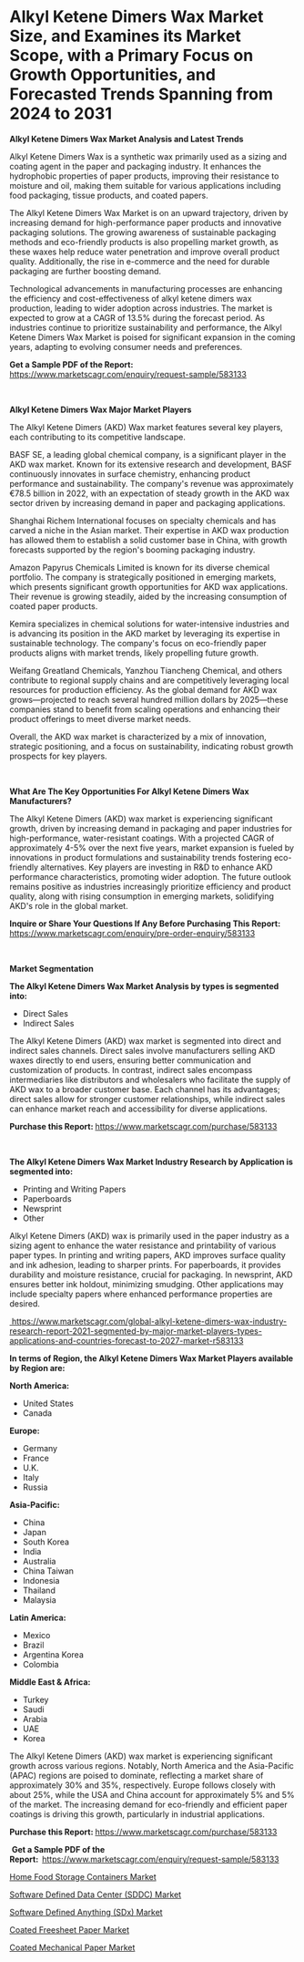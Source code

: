 <p><h1>Alkyl Ketene Dimers Wax Market Size, and Examines its Market Scope, with a Primary Focus on Growth Opportunities, and Forecasted Trends Spanning from 2024 to 2031</h1></p><p><strong>Alkyl Ketene Dimers Wax Market Analysis and Latest Trends</strong></p>
<p><p>Alkyl Ketene Dimers Wax is a synthetic wax primarily used as a sizing and coating agent in the paper and packaging industry. It enhances the hydrophobic properties of paper products, improving their resistance to moisture and oil, making them suitable for various applications including food packaging, tissue products, and coated papers. </p><p>The Alkyl Ketene Dimers Wax Market is on an upward trajectory, driven by increasing demand for high-performance paper products and innovative packaging solutions. The growing awareness of sustainable packaging methods and eco-friendly products is also propelling market growth, as these waxes help reduce water penetration and improve overall product quality. Additionally, the rise in e-commerce and the need for durable packaging are further boosting demand.</p><p>Technological advancements in manufacturing processes are enhancing the efficiency and cost-effectiveness of alkyl ketene dimers wax production, leading to wider adoption across industries. The market is expected to grow at a CAGR of 13.5% during the forecast period. As industries continue to prioritize sustainability and performance, the Alkyl Ketene Dimers Wax Market is poised for significant expansion in the coming years, adapting to evolving consumer needs and preferences.</p></p>
<p><strong>Get a Sample PDF of the Report:&nbsp;</strong> <a href="https://www.marketscagr.com/enquiry/request-sample/583133?utm_campaign=1285&utm_medium=2&utm_source=Github&utm_content=ia&utm_term=27092024&utm_id=alkyl-ketene-dimers-wax">https://www.marketscagr.com/enquiry/request-sample/583133</a></p>
<p>&nbsp;</p>
<p><strong>Alkyl Ketene Dimers Wax Major Market Players</strong></p>
<p><p>The Alkyl Ketene Dimers (AKD) Wax market features several key players, each contributing to its competitive landscape. </p><p>BASF SE, a leading global chemical company, is a significant player in the AKD wax market. Known for its extensive research and development, BASF continuously innovates in surface chemistry, enhancing product performance and sustainability. The company's revenue was approximately €78.5 billion in 2022, with an expectation of steady growth in the AKD wax sector driven by increasing demand in paper and packaging applications.</p><p>Shanghai Richem International focuses on specialty chemicals and has carved a niche in the Asian market. Their expertise in AKD wax production has allowed them to establish a solid customer base in China, with growth forecasts supported by the region's booming packaging industry.</p><p>Amazon Papyrus Chemicals Limited is known for its diverse chemical portfolio. The company is strategically positioned in emerging markets, which presents significant growth opportunities for AKD wax applications. Their revenue is growing steadily, aided by the increasing consumption of coated paper products.</p><p>Kemira specializes in chemical solutions for water-intensive industries and is advancing its position in the AKD market by leveraging its expertise in sustainable technology. The company's focus on eco-friendly paper products aligns with market trends, likely propelling future growth.</p><p>Weifang Greatland Chemicals, Yanzhou Tiancheng Chemical, and others contribute to regional supply chains and are competitively leveraging local resources for production efficiency. As the global demand for AKD wax grows—projected to reach several hundred million dollars by 2025—these companies stand to benefit from scaling operations and enhancing their product offerings to meet diverse market needs. </p><p>Overall, the AKD wax market is characterized by a mix of innovation, strategic positioning, and a focus on sustainability, indicating robust growth prospects for key players.</p></p>
<p>&nbsp;</p>
<p><strong>What Are The Key Opportunities For Alkyl Ketene Dimers Wax Manufacturers?</strong></p>
<p><p>The Alkyl Ketene Dimers (AKD) wax market is experiencing significant growth, driven by increasing demand in packaging and paper industries for high-performance, water-resistant coatings. With a projected CAGR of approximately 4-5% over the next five years, market expansion is fueled by innovations in product formulations and sustainability trends fostering eco-friendly alternatives. Key players are investing in R&D to enhance AKD performance characteristics, promoting wider adoption. The future outlook remains positive as industries increasingly prioritize efficiency and product quality, along with rising consumption in emerging markets, solidifying AKD's role in the global market.</p></p>
<p><strong>Inquire or Share Your Questions If Any Before Purchasing This Report:</strong> <a href="https://www.marketscagr.com/enquiry/pre-order-enquiry/583133?utm_campaign=1285&utm_medium=2&utm_source=Github&utm_content=ia&utm_term=27092024&utm_id=alkyl-ketene-dimers-wax">https://www.marketscagr.com/enquiry/pre-order-enquiry/583133</a></p>
<p>&nbsp;</p>
<p><strong>Market Segmentation</strong></p>
<p><strong>The Alkyl Ketene Dimers Wax Market Analysis by types is segmented into:</strong></p>
<p><ul><li>Direct Sales</li><li>Indirect Sales</li></ul></p>
<p><p>The Alkyl Ketene Dimers (AKD) wax market is segmented into direct and indirect sales channels. Direct sales involve manufacturers selling AKD waxes directly to end users, ensuring better communication and customization of products. In contrast, indirect sales encompass intermediaries like distributors and wholesalers who facilitate the supply of AKD wax to a broader customer base. Each channel has its advantages; direct sales allow for stronger customer relationships, while indirect sales can enhance market reach and accessibility for diverse applications.</p></p>
<p><strong>Purchase this Report:&nbsp;</strong><a href="https://www.marketscagr.com/purchase/583133?utm_campaign=1285&utm_medium=2&utm_source=Github&utm_content=ia&utm_term=27092024&utm_id=alkyl-ketene-dimers-wax">https://www.marketscagr.com/purchase/583133</a></p>
<p>&nbsp;</p>
<p><strong>The Alkyl Ketene Dimers Wax Market Industry Research by Application is segmented into:</strong></p>
<p><ul><li>Printing and Writing Papers</li><li>Paperboards</li><li>Newsprint</li><li>Other</li></ul></p>
<p><p>Alkyl Ketene Dimers (AKD) wax is primarily used in the paper industry as a sizing agent to enhance the water resistance and printability of various paper types. In printing and writing papers, AKD improves surface quality and ink adhesion, leading to sharper prints. For paperboards, it provides durability and moisture resistance, crucial for packaging. In newsprint, AKD ensures better ink holdout, minimizing smudging. Other applications may include specialty papers where enhanced performance properties are desired.</p></p>
<p><a href="https://www.marketscagr.com/global-alkyl-ketene-dimers-wax-industry-research-report-2021-segmented-by-major-market-players-types-applications-and-countries-forecast-to-2027-market-r583133?utm_campaign=1285&utm_medium=2&utm_source=Github&utm_content=ia&utm_term=27092024&utm_id=alkyl-ketene-dimers-wax">&nbsp;https://www.marketscagr.com/global-alkyl-ketene-dimers-wax-industry-research-report-2021-segmented-by-major-market-players-types-applications-and-countries-forecast-to-2027-market-r583133</a></p>
<p><strong>In terms of Region, the Alkyl Ketene Dimers Wax Market Players available by Region are:</strong></p>
<p>
    <p> <strong> North America: </strong>
        <ul>
            <li>United States</li>
            <li>Canada</li>
        </ul>
        </p> 
    <p> <strong> Europe: </strong>
        <ul>
            <li>Germany</li>
            <li>France</li>
            <li>U.K.</li>
            <li>Italy</li>
            <li>Russia</li>
        </ul>
        </p> 
    <p> <strong> Asia-Pacific: </strong>
        <ul>
            <li>China</li>
            <li>Japan</li>
            <li>South Korea</li>
            <li>India</li>
            <li>Australia</li>
            <li>China Taiwan</li>
            <li>Indonesia</li>
            <li>Thailand</li>
            <li>Malaysia</li>
        </ul>
        </p> 
    <p> <strong> Latin America: </strong>
        <ul>
            <li>Mexico</li>
            <li>Brazil</li>
            <li>Argentina Korea</li>
            <li>Colombia</li>
        </ul>
        </p> 
    <p> <strong> Middle East & Africa: </strong>
        <ul>
            <li>Turkey</li>
            <li>Saudi</li>
            <li>Arabia</li>
            <li>UAE</li>
            <li>Korea</li>
        </ul>
    </p>
    </p>
<p><p>The Alkyl Ketene Dimers (AKD) wax market is experiencing significant growth across various regions. Notably, North America and the Asia-Pacific (APAC) regions are poised to dominate, reflecting a market share of approximately 30% and 35%, respectively. Europe follows closely with about 25%, while the USA and China account for approximately 5% and 5% of the market. The increasing demand for eco-friendly and efficient paper coatings is driving this growth, particularly in industrial applications.</p></p>
<p><strong>Purchase this Report: </strong><a href="https://www.marketscagr.com/purchase/583133?utm_campaign=1285&utm_medium=2&utm_source=Github&utm_content=ia&utm_term=27092024&utm_id=alkyl-ketene-dimers-wax">https://www.marketscagr.com/purchase/583133</a></p>
<p>&nbsp;<strong>Get a Sample PDF of the Report:&nbsp;&nbsp;</strong><a href="https://www.marketscagr.com/enquiry/request-sample/583133?utm_campaign=1285&utm_medium=2&utm_source=Github&utm_content=ia&utm_term=27092024&utm_id=alkyl-ketene-dimers-wax">https://www.marketscagr.com/enquiry/request-sample/583133</a></p>
<p><strong></strong></p>
<p><p><a href="https://www.linkedin.com/pulse/global-home-food-storage-containers-market-focus-product-type-rp1pc?utm_campaign=1285&utm_medium=2&utm_source=Github&utm_content=ia&utm_term=27092024&utm_id=alkyl-ketene-dimers-wax">Home Food Storage Containers Market</a></p><p><a href="https://issuu.com/reportprime-2/docs/software-defined-data-center-sddc-m_afcf81ae328645?utm_campaign=1285&utm_medium=2&utm_source=Github&utm_content=ia&utm_term=27092024&utm_id=alkyl-ketene-dimers-wax">Software Defined Data Center (SDDC) Market</a></p><p><a href="https://issuu.com/reportprime-2/docs/software-defined-anything-sdx-marke_74305d33032cf9?utm_campaign=1285&utm_medium=2&utm_source=Github&utm_content=ia&utm_term=27092024&utm_id=alkyl-ketene-dimers-wax">Software Defined Anything (SDx) Market</a></p><p><a href="https://www.linkedin.com/pulse/driving-market-forces-coated-freesheet-paper-trends-future-forecasts-qr8qe?utm_campaign=1285&utm_medium=2&utm_source=Github&utm_content=ia&utm_term=27092024&utm_id=alkyl-ketene-dimers-wax">Coated Freesheet Paper Market</a></p><p><a href="https://www.linkedin.com/pulse/deep-dive-coated-mechanical-paper-market-itstrends-segmentation-5rage?utm_campaign=1285&utm_medium=2&utm_source=Github&utm_content=ia&utm_term=27092024&utm_id=alkyl-ketene-dimers-wax">Coated Mechanical Paper Market</a></p></p>